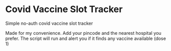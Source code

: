 # Covid Vaccine Slot Tracker
 Simple no-auth covid vaccine slot tracker
 
 Made for my convenience. Add your pincode and the nearest hospital you prefer. 
 The script will run and alert you if it finds any vaccine available (dose 1)
